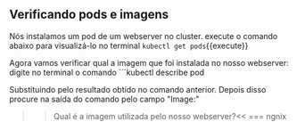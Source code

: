 ## Verificando pods e imagens

Nós instalamos um pod de um webserver no cluster. execute o comando abaixo para visualizá-lo no terminal
`kubectl get pods`{{execute}}

Agora vamos verificar qual a imagem que foi instalada no nosso webserver: digite no terminal o comando
´´´kubectl describe pod <NOME-DO-POD>
  
Substituindo <NOME-DO-POD> pelo resultado obtido no comando anterior. Depois disso procure na saída do comando pelo campo "Image:"

>>Qual é a imagem utilizada pelo nosso webserver?<<
=== ngnix
